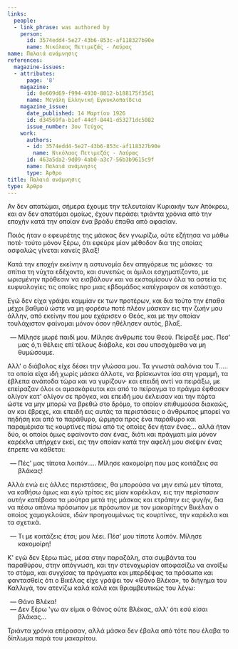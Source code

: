 ```yaml
---
links:
  people:
  - link_phrase: was authored by
    person:
      id: 3574edd4-5e27-43b6-853c-af118327b90e
      name: Νικόλαος Πετιμεζάς - Λαύρας
name: Παλαιά ανάμνησις
references:
  magazine-issues:
  - attributes:
      page: '8'
    magazine:
      id: 0e609d69-f994-4930-8812-b188175f35d1
      name: Μεγάλη Ελληνική Εγκυκλοπαίδεια
    magazine_issue:
      date_published: 14 Μαρτίου 1926
      id: d34569fa-b1ef-44df-8441-d53271dc5082
      issue_number: 3ον Τεύχος
    work:
      authors:
      - id: 3574edd4-5e27-43b6-853c-af118327b90e
        name: Νικόλαος Πετιμεζάς - Λαύρας
      id: 463a5da2-9d09-4ab0-a3c7-56b3b9615c9f
      name: Παλαιά ανάμνησις
      type: Άρθρο
title: Παλαιά ανάμνησις
type: Άρθρο
---
```


<main class="content" itemprop="text">
<p>Αν δεν απατώμαι, σήμερα έχουμε την τελευταίαν Κυριακήν των Απόκρεω, και αν δεν απατόμαι ομοίως, έχουν περάσει τριάντα
χρόνια από την εποχήν κατά την οποίαν ένα βράδυ έπαθα από αφασίαν.</p>

<p>Ποιός ήταν ο εφευρέτης της μάσκας δεν γνωρίζω, ούτε εζήτησα να μάθω ποτέ· τούτο μόνον ξέρω, ότι εφεύρε μίαν μέθοδον δια
της οποίας ασφαλώς γίνεται κανείς βλαξ!</p>

<p>Κατά την εποχήν εκείνην η αστυνομία δεν απηγόρευε τις μάσκες· τα σπίτια τη νύχτα εδέχοντο, και συνεπώς οι όμιλοι
εσχηματίζοντο, με ωρισμένην πρόθεσιν να εισβάλουν και να εκστομίσουν όλα τα αστεία τις ευφυολογίες τις οποίες προ μιας
εβδομάδος κατέγραφον σε κατάστιχο.</p>

<p>Εγώ δεν είχα γράψει καμμίαν εκ των προτέρων, και δια τούτο την έπαθα μέχρι βαθμού ώστε να μη φορέσω ποτέ πλέον μάσκαν
εις την ζωήν μου άλλην, από εκείνην που μου εχάρισεν ο Θεός, και με την οποίαν τουλάχιστον φαίνομαι μόνον όσον ηθέλησεν
αυτός, βλαξ.</p>

<ol style="list-style-type: '&mdash; '">
  <li>
    Μίλησε μωρέ παιδί μου. Μίλησε άνθρωπε του Θεού. Πείραξέ μας. Πεσ' μας ό,τι θέλεις επί τέλους διάβολε, και σου
    υποσχόμεθα να μη θυμώσουμε.
  </li>
</ol>

<p>Αλλ' ο διάβολος είχε δέσει την γλώσσα μου. Τα γνωστά σαλόνια του Τ..... τα οποία είχα ιδή χωρίς μάσκα άλλοτε, να
βρίσκωνται ίσα στη γραμμή, τα έβλεπα ανάποδα τώρα και να γυρίζουν· και επειδή αντί να πειράξω, με επείραζαν όλοι οι
αμασκάρευτοι και από το πείραγμα το πράγμα έφθασεν ολίγον κατ' ολίγον σε πρόγκα, και επειδή μου έκλεισαν και την πόρτα
ώστε να μην μπορώ να βρεθώ στο δρόμο, το οποίον επιθυμούσα διακαώς, αν και έβρεχε, και επειδή εις αυτάς τα περιστάσεις ο
άνθρωπος μπορεί να πηδήση και από το παράθυρο, ώρμησα προς ένα παράθυρο και παραμέρισα τις κουρτίνες πίσω από τις οποίες
δεν ήταν ένας... αλλά ήταν δύο, οι οποίοι όμως εφαίνοντο σαν ένας, διότι και πράγματι μία μόνον καρέκλα υπήρχεν εκεί,
εις την οποίαν κατά την αφελή μου σκέψιν ένας έπρεπε να κάθεται:</p>

<ol style="list-style-type: '&mdash; '">
  <li>Πές' μας τίποτα λοιπόν..... Μίλησε κακομοίρη που μας κοιτάζεις σα βλάκας!</li>
</ol>

<p>Αλλά ενώ εις άλλες περιστάσεις, θα μπορούσα να μην ειπώ μεν τίποτα, να καθήσω όμως και εγώ τρίτος εις μίαν καρέκλαν, εις
την περίστασιν αυτήν κατέβασα τα μούτρα μετά της μάσκας και ετράπην εις φυγήν, δια να πέσω απάνω πρόσωπον με πρόσωπον με
τον μακαρίτηςν Βικέλαν ο οποίος χαμογελούσε, ιδών προηγουμένως τις κουρτίνες, την καρέκλα και τα σχετικά.</p>

<ol style="list-style-type: '&mdash; '">
  <li>Τι με κοιτάζεις έτσι; μου λέει. Πέσ' μου τίποτε λοιπόν. Μίλησε κακομοίρη!</li>
</ol>

<p>Κ' εγώ δεν ξέρω πώς, μέσα στην παραζάλη, στα συμβάντα του παραθύρου, στην απόγνωση, και την στενοχωρίαν αποφασίζω να
ανοίξω το στόμα, και συγχίσας τα πράγματα και μπερδέψας τα πρόσωπα και φαντασθείς ότι ο Βικέλας είχε γράψει τον «Θάνο
Βλέκα», το διήγημα του Καλλιγά, τον ατενίζω καλά καλά και θριαμβευτικώς του λέγω:</p>

<ol style="list-style-type: '&mdash; '">
  <li>Θάνο Βλέκα!</li>
  <li>Δεν ξέρω 'γω αν είμαι ο Θάνος ούτε Βλέκας, αλλ' ότι εσύ είσαι βλάκας...</li>
</ol>

<p>Τριάντα χρόνια επέρασαν, αλλά μάσκα δεν έβαλα από τότε που έλαβα το δίπλωμα παρά του μακαρίτου.</p>
</main>

